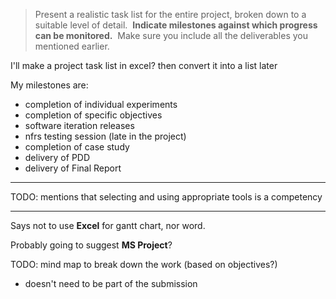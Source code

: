 
> Present a realistic task list for the entire project, broken down to a suitable level of detail.  **Indicate milestones against which progress can be monitored.**  Make sure you include all the deliverables you mentioned earlier.

I'll make a project task list in excel? then convert it into a list later

My milestones are:
- completion of individual experiments
- completion of specific objectives
- software iteration releases
- nfrs testing session (late in the project)
- completion of case study
- delivery of PDD
- delivery of Final Report

----

TODO: mentions that selecting and using appropriate tools is a competency

---

Says not to use **Excel** for gantt chart, nor word.

Probably going to suggest **MS Project**?

TODO: mind map to break down the work (based on objectives?)
- doesn't need to be part of the submission